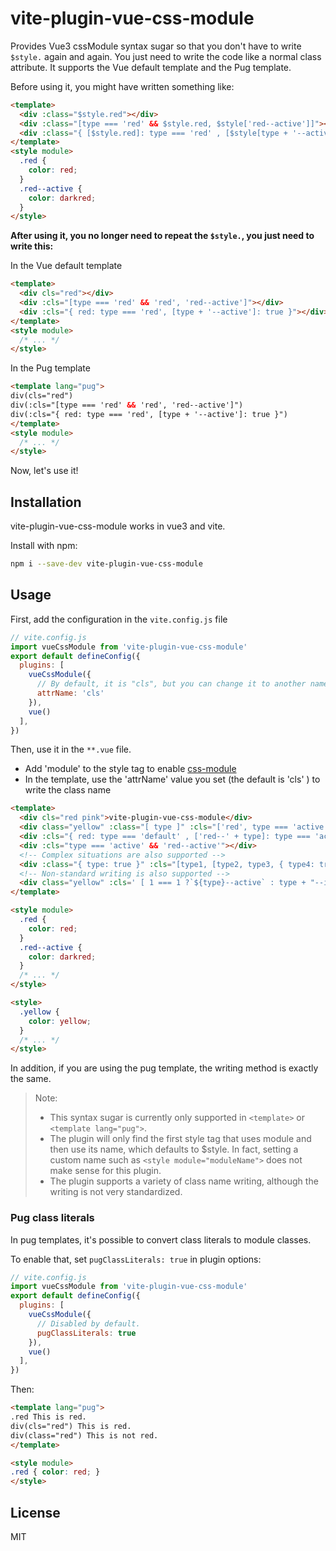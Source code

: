 # vite-plugin-vue-css-module

Provides Vue3 cssModule syntax sugar so that you don't have to write `$style.` again and again. You just need to write the code like a normal class attribute. It supports the Vue default template and the Pug template.

Before using it, you might have written something like:

```html
<template>
  <div :class="$style.red"></div>
  <div :class="[type === 'red' && $style.red, $style['red--active']]"></div>
  <div :class="{ [$style.red]: type === 'red' , [$style[type + '--active']]: true}"></div>
</template>
<style module>
  .red {
    color: red;
  }
  .red--active {
    color: darkred;
  }
</style>
```

**After using it, you no longer need to repeat the `$style.`, you just need to write this:**  

In the Vue default template

```html
<template>
  <div cls="red"></div>
  <div :cls="[type === 'red' && 'red', 'red--active']"></div>
  <div :cls="{ red: type === 'red', [type + '--active']: true }"></div>
</template>
<style module>
  /* ... */
</style>
```

In the Pug template  

```html
<template lang="pug">
div(cls="red")
div(:cls="[type === 'red' && 'red', 'red--active']")
div(:cls="{ red: type === 'red', [type + '--active']: true }")
</template>
<style module>
  /* ... */
</style>
```

Now, let's use it!

## Installation

vite-plugin-vue-css-module works in vue3 and vite.

Install with npm:

```bash
npm i --save-dev vite-plugin-vue-css-module
```

## Usage

First, add the configuration in the `vite.config.js` file
 
```js
// vite.config.js
import vueCssModule from 'vite-plugin-vue-css-module'
export default defineConfig({
  plugins: [
    vueCssModule({
      // By default, it is "cls", but you can change it to another name. However, it is better to use a unique name.
      attrName: 'cls' 
    }), 
    vue()
  ],
})
```

Then, use it in the `**.vue` file. 
- Add 'module' to the style tag to enable [css-module](https://cn.vuejs.org/api/sfc-css-features.html#css-modules)
- In the template, use the 'attrName' value you set (the default is 'cls' ) to write the class name

```html
<template>
  <div cls="red pink">vite-plugin-vue-css-module</div>
  <div class="yellow" :class="[ type ]" :cls="['red', type === 'active' ? 'red--active' : 'red--inactive], true && 'red--focus'">vite-plugin-vue-css-module</div>
  <div :cls="{ red: type === 'default' , ['red--' + type]: type === 'active' }">vite-plugin-vue-css-module</div>
  <div :cls="type === 'active' && 'red--active'"></div>
  <!-- Complex situations are also supported -->
  <div :class="{ type: true }" :cls="[type1, [type2, type3, { type4: true }], { type5: true }, 'type4']"></div>
  <!-- Non-standard writing is also supported -->
  <div class="yellow" :cls=' [ 1 === 1 ?`${type}--active` : type + "--inactive" ]    '></div>
</template>

<style module>
  .red {
    color: red;
  }
  .red--active {
    color: darkred;
  }
  /* ... */
</style>

<style>
  .yellow {
    color: yellow;
  }
  /* ... */
</style>
```

In addition, if you are using the pug template, the writing method is exactly the same.

> Note:  
> - This syntax sugar is currently only supported in `<template>` or `<template lang="pug">`.
> - The plugin will only find the first style tag that uses module and then use its name, which defaults to $style. In fact, setting a custom name such as `<style module="moduleName">` does not make sense for this plugin. 
> - The plugin supports a variety of class name writing, although the writing is not very standardized.

### Pug class literals

In pug templates, it's possible to convert class literals to module classes.

To enable that, set `pugClassLiterals: true` in plugin options:

```js
// vite.config.js
import vueCssModule from 'vite-plugin-vue-css-module'
export default defineConfig({
  plugins: [
    vueCssModule({
      // Disabled by default.
      pugClassLiterals: true
    }), 
    vue()
  ],
})
```

Then:

```html
<template lang="pug">
.red This is red.
div(cls="red") This is red.
div(class="red") This is not red.
</template>

<style module>
.red { color: red; }
</style>
```

## License

MIT